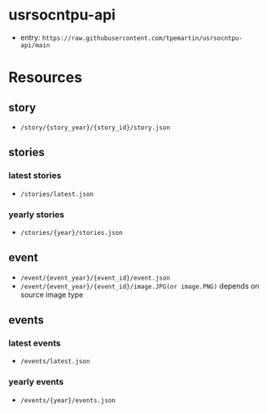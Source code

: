 # usrsocntpu-api

  * entry: `https://raw.githubusercontent.com/tpemartin/usrsocntpu-api/main`

# Resources

##  story

  * `/story/{story_year}/{story_id}/story.json`

## stories

### latest stories

  * `/stories/latest.json`

### yearly stories

  * `/stories/{year}/stories.json`

## event

  * `/event/{event_year}/{event_id}/event.json`  
  * `/event/{event_year}/{event_id}/image.JPG(or image.PNG)` depends on source image type

## events  

### latest events

  * `/events/latest.json`

### yearly events

  * `/events/{year}/events.json`

